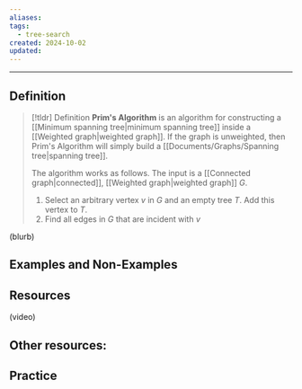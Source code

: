 ```yaml
---
aliases: 
tags:
  - tree-search
created: 2024-10-02
updated:
---
```

---
## Definition 

> [!tldr] Definition
> **Prim's Algorithm** is an algorithm for constructing a [[Minimum spanning tree|minimum spanning tree]] inside a [[Weighted graph|weighted graph]]. If the graph is unweighted, then Prim's Algorithm will simply build a [[Documents/Graphs/Spanning tree|spanning tree]]. 
> 
> The algorithm works as follows. The input is a [[Connected graph|connected]], [[Weighted graph|weighted graph]] $G$. 
> 1. Select an arbitrary vertex $v$ in $G$ and an empty tree $T$. Add this vertex to $T$. 
> 2. Find all edges in $G$ that are incident with $v$ 

(blurb)

## Examples and Non-Examples

## Resources 

(video)

Other resources: 
- 

## Practice 
